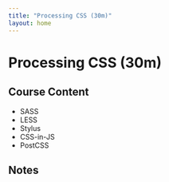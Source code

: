 ```yaml
---
title: "Processing CSS (30m)"
layout: home
---
```


# Processing CSS (30m)

## Course Content

- SASS
- LESS
- Stylus
- CSS-in-JS
- PostCSS

## Notes

